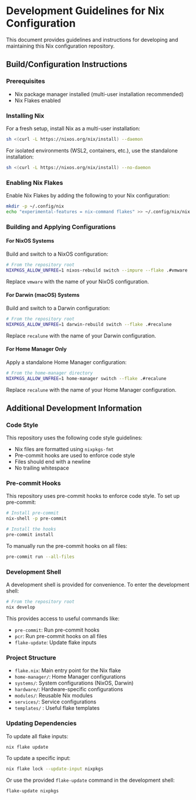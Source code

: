 # Development Guidelines for Nix Configuration

This document provides guidelines and instructions for developing and maintaining this Nix configuration repository.

## Build/Configuration Instructions

### Prerequisites

- Nix package manager installed (multi-user installation recommended)
- Nix Flakes enabled

### Installing Nix

For a fresh setup, install Nix as a multi-user installation:

```bash
sh <(curl -L https://nixos.org/nix/install) --daemon
```

For isolated environments (WSL2, containers, etc.), use the standalone installation:

```bash
sh <(curl -L https://nixos.org/nix/install) --no-daemon
```

### Enabling Nix Flakes

Enable Nix Flakes by adding the following to your Nix configuration:

```bash
mkdir -p ~/.config/nix
echo "experimental-features = nix-command flakes" >> ~/.config/nix/nix.conf
```

### Building and Applying Configurations

#### For NixOS Systems

Build and switch to a NixOS configuration:

```bash
# From the repository root
NIXPKGS_ALLOW_UNFREE=1 nixos-rebuild switch --impure --flake .#vmware
```

Replace `vmware` with the name of your NixOS configuration.

#### For Darwin (macOS) Systems

Build and switch to a Darwin configuration:

```bash
# From the repository root
NIXPKGS_ALLOW_UNFREE=1 darwin-rebuild switch --flake .#recalune
```

Replace `recalune` with the name of your Darwin configuration.

#### For Home Manager Only

Apply a standalone Home Manager configuration:

```bash
# From the home-manager directory
NIXPKGS_ALLOW_UNFREE=1 home-manager switch --flake .#recalune
```

Replace `recalune` with the name of your Home Manager configuration.

## Additional Development Information

### Code Style

This repository uses the following code style guidelines:

- Nix files are formatted using `nixpkgs-fmt`
- Pre-commit hooks are used to enforce code style
- Files should end with a newline
- No trailing whitespace

### Pre-commit Hooks

This repository uses pre-commit hooks to enforce code style. To set up pre-commit:

```bash
# Install pre-commit
nix-shell -p pre-commit

# Install the hooks
pre-commit install
```

To manually run the pre-commit hooks on all files:

```bash
pre-commit run --all-files
```

### Development Shell

A development shell is provided for convenience. To enter the development shell:

```bash
# From the repository root
nix develop
```

This provides access to useful commands like:

- `pre-commit`: Run pre-commit hooks
- `pcr`: Run pre-commit hooks on all files
- `flake-update`: Update flake inputs

### Project Structure

- `flake.nix`: Main entry point for the Nix flake
- `home-manager/`: Home Manager configurations
- `systems/`: System configurations (NixOS, Darwin)
- `hardware/`: Hardware-specific configurations
- `modules/`: Reusable Nix modules
- `services/`: Service configurations
- `templates/` : Useful flake templates

### Updating Dependencies

To update all flake inputs:

```bash
nix flake update
```

To update a specific input:

```bash
nix flake lock --update-input nixpkgs
```

Or use the provided `flake-update` command in the development shell:

```bash
flake-update nixpkgs
```

